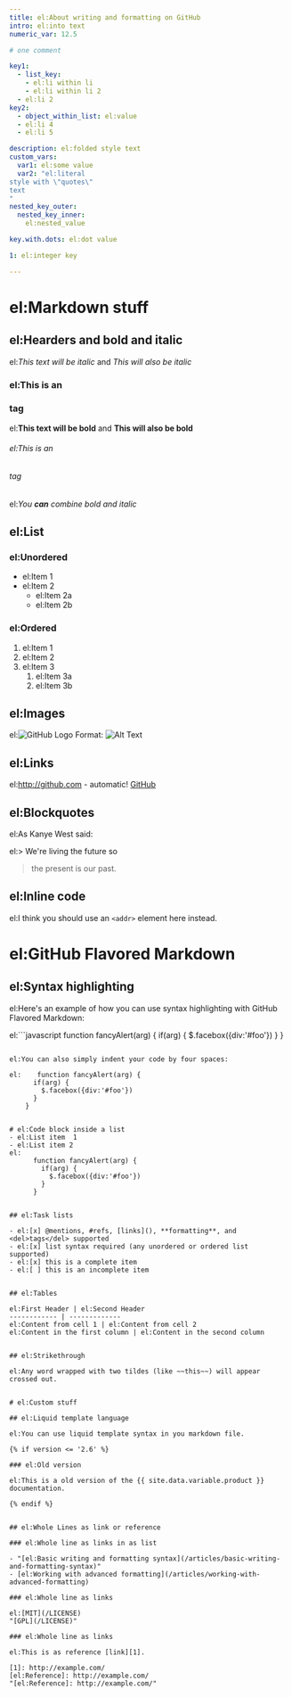 ```yaml
---
title: el:About writing and formatting on GitHub
intro: el:into text
numeric_var: 12.5

# one comment

key1:
  - list_key:
    - el:li within li
    - el:li within li 2
  - el:li 2
key2:
  - object_within_list: el:value
  - el:li 4
  - el:li 5

description: el:folded style text
custom_vars:
  var1: el:some value
  var2: "el:literal
style with \"quotes\"
text
"
nested_key_outer:
  nested_key_inner:
    el:nested_value

key.with.dots: el:dot value

1: el:integer key

---
```


# el:Markdown stuff

## el:Hearders and bold and italic

el:*This text will be italic* and _This will also be italic_

### el:This is an <h3> tag

el:**This text will be bold** and __This will also be bold__

###### el:This is an <h6> tag

el:_You **can** combine bold and italic_


## el:List

### el:Unordered

* el:Item 1
* el:Item 2
  * el:Item 2a
  * el:Item 2b

### el:Ordered

1. el:Item 1
1. el:Item 2
1. el:Item 3
   1. el:Item 3a
   1. el:Item 3b


## el:Images

el:![GitHub Logo](/images/logo.png)
Format: ![Alt Text](url)


## el:Links

el:http://github.com - automatic!
[GitHub](http://github.com)


## el:Blockquotes

el:As Kanye West said:

el:> We're living the future so
> the present is our past.


## el:Inline code

el:I think you should use an `<addr>` element here instead.


# el:GitHub Flavored Markdown

## el:Syntax highlighting

el:Here's an example of how you can use syntax highlighting with GitHub Flavored Markdown:

el:```javascript
function fancyAlert(arg) {
  if(arg) {
    $.facebox({div:'#foo'})
  }
}
```

el:You can also simply indent your code by four spaces:

el:    function fancyAlert(arg) {
      if(arg) {
        $.facebox({div:'#foo'})
      }
    }


# el:Code block inside a list
- el:List item  1
- el:List item 2
el:
      function fancyAlert(arg) {
        if(arg) {
          $.facebox({div:'#foo'})
        }
      }


## el:Task lists

- el:[x] @mentions, #refs, [links](), **formatting**, and <del>tags</del> supported
- el:[x] list syntax required (any unordered or ordered list supported)
- el:[x] this is a complete item
- el:[ ] this is an incomplete item


## el:Tables

el:First Header | el:Second Header
------------ | -------------
el:Content from cell 1 | el:Content from cell 2
el:Content in the first column | el:Content in the second column


## el:Strikethrough

el:Any word wrapped with two tildes (like ~~this~~) will appear crossed out.


# el:Custom stuff

## el:Liquid template language

el:You can use liquid template syntax in you markdown file.

{% if version <= '2.6' %}

### el:Old version

el:This is a old version of the {{ site.data.variable.product }} documentation.

{% endif %}


## el:Whole Lines as link or reference

### el:Whole line as links in as list

- "[el:Basic writing and formatting syntax](/articles/basic-writing-and-formatting-syntax)"
- [el:Working with advanced formatting](/articles/working-with-advanced-formatting)

### el:Whole line as links

el:[MIT](/LICENSE)
"[GPL](/LICENSE)"

### el:Whole line as links

el:This is as reference [link][1].

[1]: http://example.com/
[el:Reference]: http://example.com/
"[el:Reference]: http://example.com/"
